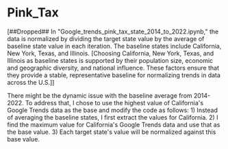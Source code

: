 # Pink_Tax
[##Dropped## In "Google_trends_pink_tax_state_2014_to_2022.ipynb," the data is normalized by dividing the target state value by the average of baseline state value in each iteration. The baseline states include California, New York, Texas, and Illinois. [Choosing California, New York, Texas, and Illinois as baseline states is supported by their population size, economic and geographic diversity, and national influence. These factors ensure that they provide a stable, representative baseline for normalizing trends in data across the U.S.]]


There might be the dynamic issue with the baseline average from 2014-2022. To address that, I chose to use the highest value of California's Google Trends data as the base and modify the code as follows: 1) Instead of averaging the baseline states, I first extract the values for California. 2) I find the maximum value for California's Google Trends data and use that as the base value. 3) Each target state's value will be normalized against this base value.
